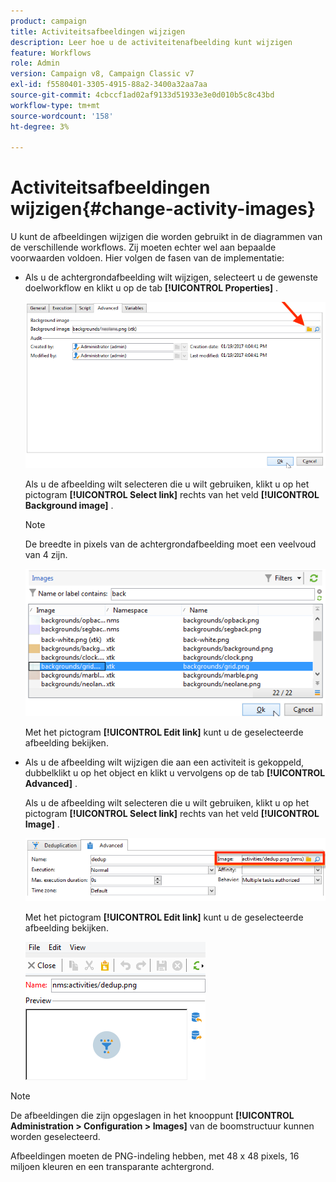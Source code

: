 ```yaml
---
product: campaign
title: Activiteitsafbeeldingen wijzigen
description: Leer hoe u de activiteitenafbeelding kunt wijzigen
feature: Workflows
role: Admin
version: Campaign v8, Campaign Classic v7
exl-id: f5580401-3305-4915-88a2-3400a32aa7aa
source-git-commit: 4cbccf1ad02af9133d51933e3e0d010b5c8c43bd
workflow-type: tm+mt
source-wordcount: '158'
ht-degree: 3%

---
```


# Activiteitsafbeeldingen wijzigen{#change-activity-images}



U kunt de afbeeldingen wijzigen die worden gebruikt in de diagrammen van de verschillende workflows. Zij moeten echter wel aan bepaalde voorwaarden voldoen. Hier volgen de fasen van de implementatie:

* Als u de achtergrondafbeelding wilt wijzigen, selecteert u de gewenste doelworkflow en klikt u op de tab **[!UICONTROL Properties]** .

  ![](assets/s_user_segmentation_properties_tab.png)

  Als u de afbeelding wilt selecteren die u wilt gebruiken, klikt u op het pictogram **[!UICONTROL Select link]** rechts van het veld **[!UICONTROL Background image]** .

  >[!NOTE]
  >
  >De breedte in pixels van de achtergrondafbeelding moet een veelvoud van 4 zijn.

  ![](assets/s_user_segmentation_background_select.png)

  Met het pictogram **[!UICONTROL Edit link]** kunt u de geselecteerde afbeelding bekijken.

* Als u de afbeelding wilt wijzigen die aan een activiteit is gekoppeld, dubbelklikt u op het object en klikt u vervolgens op de tab **[!UICONTROL Advanced]** .

  Als u de afbeelding wilt selecteren die u wilt gebruiken, klikt u op het pictogram **[!UICONTROL Select link]** rechts van het veld **[!UICONTROL Image]** .

  ![](assets/s_user_segmentation_activity_image.png)

  Met het pictogram **[!UICONTROL Edit link]** kunt u de geselecteerde afbeelding bekijken.

  ![](assets/s_user_segmentation_activity_image_select.png)

>[!NOTE]
>
>De afbeeldingen die zijn opgeslagen in het knooppunt **[!UICONTROL Administration > Configuration > Images]** van de boomstructuur kunnen worden geselecteerd.
>  
>Afbeeldingen moeten de PNG-indeling hebben, met 48 x 48 pixels, 16 miljoen kleuren en een transparante achtergrond.
